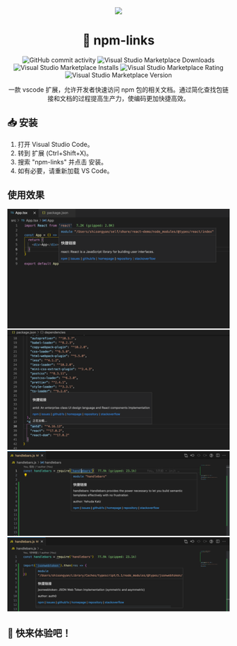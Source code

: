 <div align="center">

<img src="https://github.com/Dolov/vscode-npm-links/blob/master/icon.png?raw=true" width="186" />

# 🌟 npm-links

![GitHub commit activity](https://img.shields.io/github/commit-activity/y/dolov/vscode-npm-links)
![Visual Studio Marketplace Downloads](https://img.shields.io/visual-studio-marketplace/d/dolov.npm-links)
![Visual Studio Marketplace Installs](https://img.shields.io/visual-studio-marketplace/i/dolov.npm-links)
![Visual Studio Marketplace Rating](https://img.shields.io/visual-studio-marketplace/r/dolov.npm-links)
![Visual Studio Marketplace Version](https://img.shields.io/visual-studio-marketplace/v/dolov.npm-links)

</div>

<div align="center">

一款 vscode 扩展，允许开发者快速访问 npm 包的相关文档。通过简化查找包链接和文档的过程提高生产力，使编码更加快捷高效。

</div>

## 📥 安装
1. 打开 Visual Studio Code。
2. 转到 扩展 (Ctrl+Shift+X)。
3. 搜索 "npm-links" 并点击 安装。
4. 如有必要，请重新加载 VS Code。

## 使用效果
![img](screenshots/example1.png)
![img](screenshots/example2.png)
![img](screenshots/example3.png)
![img](screenshots/example4.png)

## 🎉 快来体验吧！
